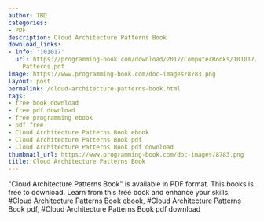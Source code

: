 ```yaml
---
author: TBD
categories:
- PDF
description: Cloud Architecture Patterns Book
download_links:
- info: '101017'
  url: https://programming-book.com/download/2017/ComputerBooks/101017/Cloud Architecture
    Patterns.pdf
image: https://www.programming-book.com/doc-images/8783.png
layout: post
permalink: /cloud-architecture-patterns-book.html
tags:
- free book download
- free pdf download
- free programming ebook
- pdf free
- Cloud Architecture Patterns Book ebook
- Cloud Architecture Patterns Book pdf
- Cloud Architecture Patterns Book pdf download
thumbnail_url: https://www.programming-book.com/doc-images/8783.png
title: Cloud Architecture Patterns Book
---
```


 
<div class="item-desc text-justify">
  "Cloud Architecture Patterns Book" is available in PDF format. This books is free to download. Learn from this free book and enhance your skills.
  <br>
  #Cloud Architecture Patterns Book ebook, #Cloud Architecture Patterns Book pdf, #Cloud Architecture Patterns Book pdf download
</div>